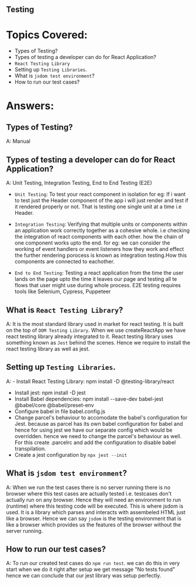 ## Testing

# Topics Covered:

- Types of Testing? 
- Types of testing a developer can do for React Application?
- `React Testing Library`
- Setting up `Testing Libraries`.
- What is `jsdom test environment`?
- How to run our test cases?




# Answers:


## Types of Testing? 
A: Manual 



## Types of testing a developer can do for React Application?
A: Unit Testing, Integration Testing, End to End Testing (E2E)

- `Unit Testing`: To test your react component in isolation
    for eg: If i want to test just the Header component of the app i will just render and test if it rendered properly or not. That is testing one single unit at a time i.e Header.

- `Integration Testing`: Verifying that multiple units or components within an application work correctly together as a cohesive whole. i.e checking the integration of react components with each other. how the chain of one component works upto the end.
    for eg: we can consider the working of event handlers or event listeners how they work and effect the further rendering porocess is known as integration testing.How this components are connected to eachother.

- `End to End Testing`: Testing a react application from the time the user lands on the page upto the time it leaves our page and testing all te flows that user might use during whole process.
    E2E testing requires tools like Selenium, Cypress, Puppeteer


## What is `React Testing Library`?
A: It is the most standard library used in market for react testing. It is built on the top of `DOM Testing Library`. When we use createReactApp we  have react testing library already integrated to it. React testing library uses something known as `Jest` behind the scenes. Hence we require to install the react testing library as well as jest.


## Setting up `Testing Libraries`.
A: - Install React Testing Library: npm install -D @testing-library/react
   - Install jest: npm install -D jest
   - Install Babel dependencies: npm install --save-dev babel-jest @babel/core @babel/preset-env
   - Configure babel in file babel.config.js
   - Change parcel's behaviour to accomodate the babel's configuration for Jest. because as parcel has its own babel configuration for babel and hence for using jest we have our separate config which would be overridden. hence we need to change the parcel's behaviour as well. For this create .parcelrc and add the configuration to disable babel transpilation.
   - Create a jest configuration by `npx jest --init`


## What is `jsdom test environment`?
A: When we run the test cases there is no server running there is no browser where this test cases are actually tested i.e. testcases don't actually run on any browser. Hence they will need an environment to run (runtime) where this testing code will be executed. This is where jsdom is used. It is a library which parses and interacts with assembeled HTML just like a browser. Hence we can say `jsdom` is the testing environment that is like a browser which provides us the features of the browser without the server running.


## How to run our test cases?
A: To run our created test cases do `npm run test`. we can do this in very start when we do it right after setup we get message "No tests found" hence we can conclude that our jest library was setup perfectly.
